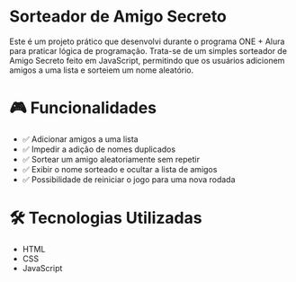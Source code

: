 # Sorteador de Amigo Secreto
Este é um projeto prático que desenvolvi durante o programa ONE + Alura para praticar lógica de programação. Trata-se de um simples sorteador de Amigo Secreto feito em JavaScript, permitindo que os usuários adicionem amigos a uma lista e sorteiem um nome aleatório.

# 🎮 Funcionalidades
- ✅ Adicionar amigos a uma lista
- ✅ Impedir a adição de nomes duplicados
- ✅ Sortear um amigo aleatoriamente sem repetir
- ✅ Exibir o nome sorteado e ocultar a lista de amigos
- ✅ Possibilidade de reiniciar o jogo para uma nova rodada

# 🛠️ Tecnologias Utilizadas
- HTML
- CSS
- JavaScript
